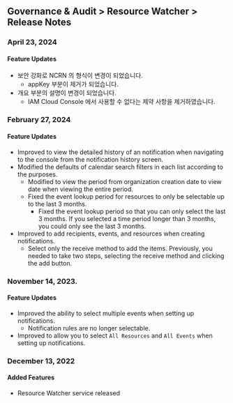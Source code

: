 ## Governance & Audit > Resource Watcher > Release Notes

### April 23, 2024

#### Feature Updates

- 보안 강화로 NCRN 의 형식이 변경이 되었습니다.
  - appKey 부분이 제거가 되었습니다.
- 개요 부분의 설명이 변경이 되었습니다.
  - IAM Cloud Console 에서 사용할 수 없다는 제약 사항을 제거하였습니다.



### February 27, 2024

#### Feature Updates

- Improved to view the detailed history of an notification when navigating to the console from the notification history screen.
- Modified the defaults of calendar search filters in each list according to the purposes.
  - Modified to view the period from organization creation date to view date when viewing the entire period.
  - Fixed the event lookup period for resources to only be selectable up to the last 3 months.
    - Fixed the event lookup period so that you can only select the last 3 months. If you selected a time period longer than 3 months, you could only see the last 3 months.
- Improved to add recipients, events, and resources when creating notifications.
  - Select only the receive method to add the items. Previously, you needed to take two steps, selecting the receive method and clicking the add button.


### November 14, 2023.

#### Feature Updates

- Improved the ability to select multiple events when setting up notifications.
  - Notification rules are no longer selectable.
- Improved to allow you to select `All Resources` and `All Events` when setting up notifications.

### December 13, 2022

#### Added Features

- Resource Watcher service released

